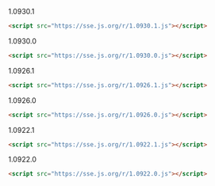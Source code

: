 1.0930.1
```html
<script src="https://sse.js.org/r/1.0930.1.js"></script>
```
1.0930.0
```html
<script src="https://sse.js.org/r/1.0930.0.js"></script>
```
1.0926.1
```html
<script src="https://sse.js.org/r/1.0926.1.js"></script>
```
1.0926.0
```html
<script src="https://sse.js.org/r/1.0926.0.js"></script>
```
1.0922.1
```html
<script src="https://sse.js.org/r/1.0922.1.js"></script>
```
1.0922.0
```html
<script src="https://sse.js.org/r/1.0922.0.js"></script>
```